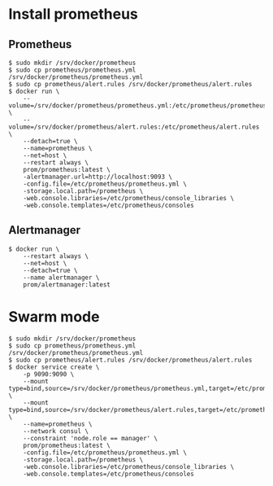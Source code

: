# Install prometheus

## Prometheus

    $ sudo mkdir /srv/docker/prometheus
    $ sudo cp prometheus/prometheus.yml /srv/docker/prometheus/prometheus.yml
    $ sudo cp prometheus/alert.rules /srv/docker/prometheus/alert.rules
    $ docker run \
        --volume=/srv/docker/prometheus/prometheus.yml:/etc/prometheus/prometheus.yml \
        --volume=/srv/docker/prometheus/alert.rules:/etc/prometheus/alert.rules \
        --detach=true \
        --name=prometheus \
        --net=host \
        --restart always \
        prom/prometheus:latest \
        -alertmanager.url=http://localhost:9093 \
        -config.file=/etc/prometheus/prometheus.yml \
        -storage.local.path=/prometheus \
        -web.console.libraries=/etc/prometheus/console_libraries \
        -web.console.templates=/etc/prometheus/consoles

## Alertmanager

    $ docker run \
        --restart always \
        --net=host \
        --detach=true \
        --name alertmanager \
        prom/alertmanager:latest

# Swarm mode

    $ sudo mkdir /srv/docker/prometheus
    $ sudo cp prometheus/prometheus.yml /srv/docker/prometheus/prometheus.yml
    $ sudo cp prometheus/alert.rules /srv/docker/prometheus/alert.rules
    $ docker service create \
        -p 9090:9090 \
        --mount type=bind,source=/srv/docker/prometheus/prometheus.yml,target=/etc/prometheus/prometheus.yml \
        --mount type=bind,source=/srv/docker/prometheus/alert.rules,target=/etc/prometheus/alert.rules \
        --name=prometheus \
        --network consul \
        --constraint 'node.role == manager' \
        prom/prometheus:latest \
        -config.file=/etc/prometheus/prometheus.yml \
        -storage.local.path=/prometheus \
        -web.console.libraries=/etc/prometheus/console_libraries \
        -web.console.templates=/etc/prometheus/consoles
